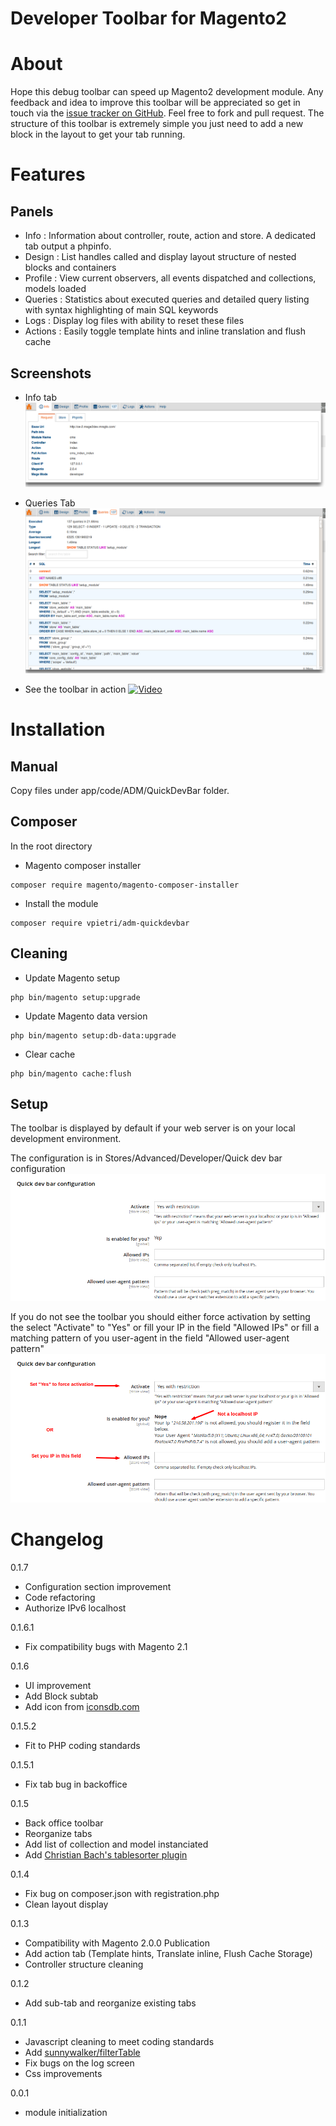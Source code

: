 Developer Toolbar for Magento2
====================================

# About

Hope this debug toolbar can speed up Magento2 development module. Any feedback and idea to improve this toolbar will be appreciated so get in touch via the [issue tracker on GitHub](https://github.com/vpietri/magento2-developer-quickdevbar/issues). Feel free to fork and pull request.
The structure of this toolbar is extremely simple you just need to add a new block in the layout to get your tab running.

# Features

## Panels

- Info : Information about controller, route, action and store. A dedicated tab output a phpinfo.
- Design : List handles called and display layout structure of nested blocks and containers
- Profile : View current observers, all events dispatched and collections, models loaded
- Queries :  Statistics about executed queries and detailed query listing with syntax highlighting of main SQL keywords
- Logs : Display log files with ability to reset these files
- Actions : Easily toggle template hints and inline translation and flush cache

## Screenshots

- Info tab
![](doc/images/qdb_screen_request.png)

- Queries Tab
![](doc/images/qdb_screen_queries.png)

- See the toolbar in action
[![Video](http://i.imgur.com/igZ0Up6.png)](https://www.youtube.com/watch?v=7p2Y_dqBfCM)

# Installation

## Manual

Copy files under app/code/ADM/QuickDevBar folder.

## Composer

In the root directory

- Magento composer installer
```
composer require magento/magento-composer-installer
```

- Install the module
```
composer require vpietri/adm-quickdevbar
```

## Cleaning

- Update Magento setup
```
php bin/magento setup:upgrade
```

- Update Magento data version
```
php bin/magento setup:db-data:upgrade
```

- Clear cache
```
php bin/magento cache:flush
```

## Setup

The toolbar is displayed by default if your web server is on your local development environment.

The configuration is in  Stores/Advanced/Developer/Quick dev bar configuration
![](doc/images/qdb_screen_config_ok.png)

If you do not see the toolbar you should either force activation by setting the select "Activate" to "Yes" or fill your IP in the field "Allowed IPs" or fill a matching pattern of you user-agent in the field "Allowed user-agent pattern" 
![](doc/images/qdb_screen_config_ko.png)

# Changelog

0.1.7
* Configuration section improvement
* Code refactoring
* Authorize IPv6 localhost

0.1.6.1
* Fix compatibility bugs with Magento 2.1

0.1.6
* UI improvement
* Add Block subtab
* Add icon from [iconsdb.com](http://www.iconsdb.com/)

0.1.5.2
* Fit to PHP coding standards

0.1.5.1
* Fix tab bug in backoffice

0.1.5
* Back office toolbar
* Reorganize tabs
* Add list of collection and model instanciated
* Add [Christian Bach's tablesorter plugin](https://github.com/christianbach/tablesorter)

0.1.4
* Fix bug on composer.json with registration.php
* Clean layout display

0.1.3
* Compatibility with Magento 2.0.0 Publication
* Add action tab (Template hints, Translate inline, Flush Cache Storage)
* Controller structure cleaning 

0.1.2
* Add sub-tab and reorganize existing tabs

0.1.1
* Javascript cleaning to meet coding standards
* Add [sunnywalker/filterTable](https://github.com/sunnywalker/jQuery.FilterTable)
* Fix bugs on the log screen
* Css improvements

0.0.1
*  module initialization 
